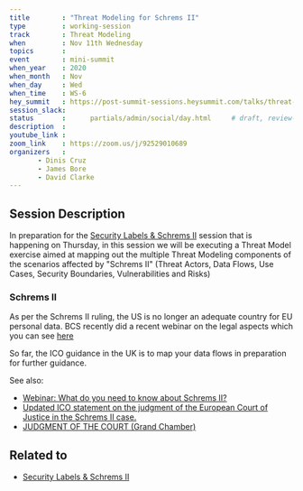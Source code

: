 ```yaml
---
title        : "Threat Modeling for Schrems II"
type         : working-session
track        : Threat Modeling
when         : Nov 11th Wednesday
topics       : 
event        : mini-summit
when_year    : 2020
when_month   : Nov
when_day     : Wed
when_time    : WS-6
hey_summit   : https://post-summit-sessions.heysummit.com/talks/threat-modeling-for-schrems-ii/
session_slack:
status       :      partials/admin/social/day.html     # draft, review-content
description  : 
youtube_link : 
zoom_link    : https://zoom.us/j/92529010689
organizers   : 
       - Dinis Cruz
       - James Bore
       - David Clarke
---
```


## Session Description

In preparation for the [Security Labels & Schrems II](/tracks/security-labels/security-labels-and-schrems-ii/) 
 session that is happening on Thursday, in this session we will be executing a Threat Model exercise aimed at
 mapping out the multiple Threat Modeling components of the scenarios affected by "Schrems II" (Threat Actors,
 Data Flows, Use Cases, Security Boundaries, Vulnerabilities and Risks) 
 
 

### Schrems II 
 
As per the Schrems II ruling, the US is no longer an adequate country for EU personal data. 
 BCS recently did a recent webinar on the legal aspects which you can see [here](https://www.bcs.org/content-hub/webinar-what-do-you-need-to-know-about-schrems-ii/)
  
So far, the ICO guidance in the UK is to map your data flows in preparation for further guidance. 
 
See also: 
 
 - [Webinar: What do you need to know about Schrems II?](https://www.bcs.org/content-hub/webinar-what-do-you-need-to-know-about-schrems-ii/)
 - [Updated ICO statement on the judgment of the European Court of Justice in the Schrems II case.](https://ico.org.uk/about-the-ico/news-and-events/news-and-blogs/2020/07/updated-ico-statement-on-the-judgment-of-the-european-court-of-justice-in-the-schrems-ii-case/)
 - [JUDGMENT OF THE COURT (Grand Chamber)](http://curia.europa.eu/juris/document/document.jsf;jsessionid=CF8C3306269B9356ADF861B57785FDEE?text=&docid=228677&pageIndex=0&doclang=EN&mode=req&dir=&occ=first&part=1&cid=9812784)

## Related to

- [Security Labels & Schrems II](/tracks/security-labels/security-labels-and-schrems-ii/)



